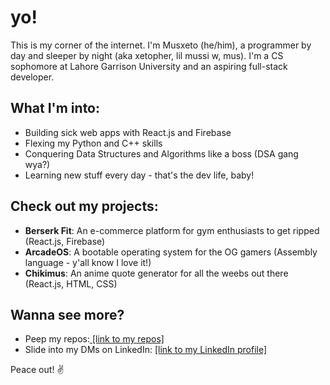 # **yo!**

This is my corner of the internet. I'm Musxeto (he/him), a programmer by day and sleeper by night (aka xetopher, lil mussi w, mus). I'm a CS sophomore at Lahore Garrison University and an aspiring full-stack developer.

## What I'm into:
- Building sick web apps with React.js and Firebase
- Flexing my Python and C++ skills
- Conquering Data Structures and Algorithms like a boss (DSA gang wya?)
- Learning new stuff every day - that's the dev life, baby!

## Check out my projects:
- **Berserk Fit**: An e-commerce platform for gym enthusiasts to get ripped (React.js, Firebase)
- **ArcadeOS**: A bootable operating system for the OG gamers (Assembly language - y'all know I love it!)
- **Chikimus**: An anime quote generator for all the weebs out there (React.js, HTML, CSS)

## Wanna see more?
- Peep my repos:[ [link to my repos]](https://github.com/Musxeto?tab=repositories)
- Slide into my DMs on LinkedIn: [[link to my LinkedIn profile]](https://www.linkedin.com/in/mustafa-gm/)
  
Peace out! ✌

